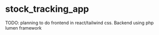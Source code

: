 # stock_tracking_app
TODO: planning to do frontend in react/tailwind css. Backend using php lumen framework
